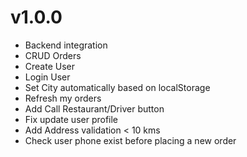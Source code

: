 # v1.0.0
- Backend integration
- CRUD Orders
- Create User
- Login User
- Set City automatically based on localStorage
- Refresh my orders
- Add Call Restaurant/Driver button
- Fix update user profile
- Add Address validation < 10 kms
- Check user phone exist before placing a new order